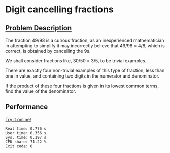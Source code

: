 # Digit cancelling fractions

## [Problem Description](https://projecteuler.net/problem=33)

The fraction 49/98 is a curious fraction, as an inexperienced mathematician in attempting to simplify it may incorrectly believe that 49/98 = 4/8, which is correct, is obtained by cancelling the 9s.

We shall consider fractions like, 30/50 = 3/5, to be trivial examples.

There are exactly four non-trivial examples of this type of fraction, less than one in value, and containing two digits in the numerator and denominator.

If the product of these four fractions is given in its lowest common terms, find the value of the denominator.

## Performance

[Try it online!](https://tio.run/##tVVtb9MwEP7eX3ErAiUoS9oNpHWiwBeQJg2BAAmkaYrc@NJYOHawnW7l5bePs5OlgbJ9W6W@@Hx5nueeO7soxbUwNzePDrLWmmwlVIZqAxjCE45lrXkrET4YvZJYz46PgesJwOsuznUB0@mUAp8rhNKwwgmt4NkiW5yAsMCgaI3QrR32EmAUViAUXjdoBKoCOdTMVUgfohBhD5hzWDdOqDU4DVbUjRTlFoSjVPpShTYGCye3sCKtuEFwFXM98RKeZScJXFWiqLyKPjnxv/XKMeLmsNpCwYhcykBC8hc2nVAlXxBsxaSkx5QVHM2g3YIU3zCB41n2fEYsx9nzxMtbEbsRG8Ek4DUjqdghkScGgdGbwkFsqVsDSqvDf/NBl6SB9Lltg36x84t2ra9OgVbovdkw2ZIKpriX6MsJFVxp4GItnPU5vh7V1miY0yakclS6Fsqvg7izMiQ1hhpZuI4fLXYSdxWTpLXYYGiKx5b6Cq0j4rqmRjs0tU2gFETg0YK0HutvRghz4ifH93UL71jzCV2q8MoHadAaCBuvIqtrzGvW5BZdTE0k7nEIlsseI6FRPCXnW/wH4XEH/vN33KWUTFocaCpmc8sIMLj1KrognxIv9rJPP@hheolCUZUWgx/RTnZ0RvE1mrQzPSKUmADuTiCGmF6DDhr3oqLO5bZd5a0SLt@5Hs4YUC@MFwYvDmE@S9PFIglh/yK62zBlHM53O/fUd4sLsAuGACo@6T4HK7@35FreHxHk/8UpWtkYOpNLeBCvAoci9P88Dr9ejp8fr7koSzp4JDzqBY53nc6lsK574px@paUwfh3Y@D6b1/IAbJ2BjE7chUr45ag1eTK7hMOX/dgOQSXkfpiCSb4Xzn2AXMr88NB5URm/o823N@swe12bR6eBi423IIHgOjyCt2df3705hXP2YwvTihXfpj0aHVNJF3FfyD3j3XtNjnxyBllNnkiam@jJ3tBl87tSI4N1NDL0yZz0zmcxHCxhFgehH7HWG7pa9@7aCNN1SsnZ0WyAf0PlpQbpLkQCv/gb@el4eUREYS3ZeLdbHcWX8YC5b27c2x9acPY@bVq6Unf/rWlwcHJz8wc)

```
Real time: 0.776 s
User time: 0.356 s
Sys. time: 0.197 s
CPU share: 71.22 %
Exit code: 0
```